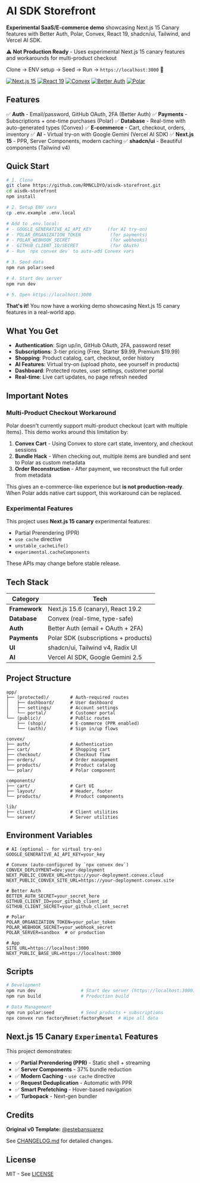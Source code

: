 # AI SDK Storefront

**Experimental SaaS/E-commerce demo** showcasing Next.js 15 Canary features with Better Auth, Polar, Convex, React 19, shadcn/ui, Tailwind, and Vercel AI SDK.

⚠️ **Not Production Ready** - Uses experimental Next.js 15 canary features and workarounds for multi-product checkout

Clone → ENV setup → Seed → Run → `https://localhost:3000` 🚀

[![Next.js 15](https://img.shields.io/badge/Next.js-15.6.0--canary.53-black?style=flat-square&logo=next.js)](https://nextjs.org)
[![React 19](https://img.shields.io/badge/React-19.2.0-61DAFB?style=flat-square&logo=react)](https://react.dev)
[![Convex](https://img.shields.io/badge/Convex-1.27.4-FF6B35?style=flat-square)](https://convex.dev)
[![Better Auth](https://img.shields.io/badge/Better_Auth-1.3.8-7C3AED?style=flat-square)](https://better-auth.com)
[![Polar](https://img.shields.io/badge/Polar-0.35.4-007ACC?style=flat-square)](https://polar.sh)

## Features

✅ **Auth** - Email/password, GitHub OAuth, 2FA (Better Auth)
✅ **Payments** - Subscriptions + one-time purchases (Polar)
✅ **Database** - Real-time with auto-generated types (Convex)
✅ **E-commerce** - Cart, checkout, orders, inventory
✅ **AI** - Virtual try-on with Google Gemini (Vercel AI SDK)
✅ **Next.js 15** - PPR, Server Components, modern caching
✅ **shadcn/ui** - Beautiful components (Tailwind v4)

## Quick Start

```bash
# 1. Clone
git clone https://github.com/RMNCLDYO/aisdk-storefront.git
cd aisdk-storefront
npm install

# 2. Setup ENV vars
cp .env.example .env.local

# Add to .env.local:
# - GOOGLE_GENERATIVE_AI_API_KEY      (for AI try-on)
# - POLAR_ORGANIZATION_TOKEN           (for payments)
# - POLAR_WEBHOOK_SECRET               (for webhooks)
# - GITHUB_CLIENT_ID/SECRET            (for OAuth)
# - Run `npx convex dev` to auto-add Convex vars

# 3. Seed data
npm run polar:seed

# 4. Start dev server
npm run dev

# 5. Open https://localhost:3000
```

**That's it!** You now have a working demo showcasing Next.js 15 canary features in a real-world app.

## What You Get

- **Authentication**: Sign up/in, GitHub OAuth, 2FA, password reset
- **Subscriptions**: 3-tier pricing (Free, Starter $9.99, Premium $19.99)
- **Shopping**: Product catalog, cart, checkout, order history
- **AI Features**: Virtual try-on (upload photo, see yourself in products)
- **Dashboard**: Protected routes, user settings, customer portal
- **Real-time**: Live cart updates, no page refresh needed

## Important Notes

### Multi-Product Checkout Workaround

Polar doesn't currently support multi-product checkout (cart with multiple items). This demo works around this limitation by:

1. **Convex Cart** - Using Convex to store cart state, inventory, and checkout sessions
2. **Bundle Hack** - When checking out, multiple items are bundled and sent to Polar as custom metadata
3. **Order Reconstruction** - After payment, we reconstruct the full order from metadata

This gives an e-commerce-like experience but **is not production-ready**. When Polar adds native cart support, this workaround can be replaced.

### Experimental Features

This project uses **Next.js 15 canary** experimental features:
- Partial Prerendering (PPR)
- `use cache` directive
- `unstable_cacheLife()`
- `experimental.cacheComponents`

These APIs may change before stable release.

## Tech Stack

| Category | Tech |
|----------|------|
| **Framework** | Next.js 15.6 (canary), React 19.2 |
| **Database** | Convex (real-time, type-safe) |
| **Auth** | Better Auth (email + OAuth + 2FA) |
| **Payments** | Polar SDK (subscriptions + products) |
| **UI** | shadcn/ui, Tailwind v4, Radix UI |
| **AI** | Vercel AI SDK, Google Gemini 2.5 |

## Project Structure

```
app/
├── (protected)/        # Auth-required routes
│   ├── dashboard/      # User dashboard
│   ├── settings/       # Account settings
│   └── portal/         # Customer portal
└── (public)/           # Public routes
    ├── (shop)/         # E-commerce (PPR enabled)
    └── (auth)/         # Sign in/up flows

convex/
├── auth/               # Authentication
├── cart/               # Shopping cart
├── checkout/           # Checkout flow
├── orders/             # Order management
├── products/           # Product catalog
└── polar/              # Polar component

components/
├── cart/               # Cart UI
├── layout/             # Header, footer
└── products/           # Product components

lib/
├── client/             # Client utilities
└── server/             # Server utilities
```

## Environment Variables

```env
# AI (optional - for virtual try-on)
GOOGLE_GENERATIVE_AI_API_KEY=your_key

# Convex (auto-configured by `npx convex dev`)
CONVEX_DEPLOYMENT=dev:your-deployment
NEXT_PUBLIC_CONVEX_URL=https://your-deployment.convex.cloud
NEXT_PUBLIC_CONVEX_SITE_URL=https://your-deployment.convex.site

# Better Auth
BETTER_AUTH_SECRET=your_secret_here
GITHUB_CLIENT_ID=your_github_client_id
GITHUB_CLIENT_SECRET=your_github_client_secret

# Polar
POLAR_ORGANIZATION_TOKEN=your_polar_token
POLAR_WEBHOOK_SECRET=your_webhook_secret
POLAR_SERVER=sandbox  # or production

# App
SITE_URL=https://localhost:3000
NEXT_PUBLIC_BASE_URL=https://localhost:3000
```

## Scripts

```bash
# Development
npm run dev                 # Start dev server (https://localhost:3000)
npm run build               # Production build

# Data Management
npm run polar:seed          # Seed products + subscriptions
npx convex run factoryReset:factoryReset  # Wipe all data
```

## Next.js 15 Canary `Experimental` Features

This project demonstrates:

- ✅ **Partial Prerendering (PPR)** - Static shell + streaming
- ✅ **Server Components** - 37% bundle reduction
- ✅ **Modern Caching** - `use cache` directive
- ✅ **Request Deduplication** - Automatic with PPR
- ✅ **Smart Prefetching** - Hover-based navigation
- ✅ **Turbopack** - Next-gen bundler

## Credits

**Original v0 Template:** [@estebansuarez](https://github.com/estebansuarez)

See [CHANGELOG.md](CHANGELOG.md) for detailed changes.

## License

MIT - See [LICENSE](LICENSE)
